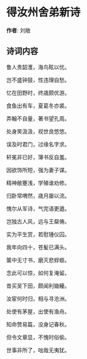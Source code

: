 # 得汝州舍弟新诗

**作者**: 刘敞

## 诗词内容

鲁人贵韶濩，海鸟眩以忧。

岂不盛钟鼓，性违理自愁。

忆在田野时，终歳颇优游。

食鱼出有车，夏葛冬亦裘。

弄翰不自量，著书望孔周。

处身笑汲汲，视世良悠悠。

误及时君门，过缘名字求。

轩冕非已好，簿书反自羞。

因欲饰所短，强为妻子谋。

精神敝蹇浅，学殖谁劝修。

归卧常喟然，歳月屡以流。

愧尔从军诗，气完语更遒。

岂独古人风，远与王粲俦。

实为平生赏，若慰锺仪囚。

我年向四十，苍髪已满头。

箧中无寸书，磨灭悲蜉蝣。

念此可以惊，如何复淹留。

昔买吴下田，颇闻利锄耰。

汝宦何时归，相与寻沧洲。

处使有茅屋，出使有渔舟。

知命赞易篇，没身记春秋。

但令文章显，不愧时俗偷。

世事非所了，咄哉无夷犹。

